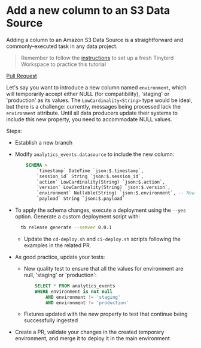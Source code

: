 # Add a new column to an S3 Data Source

Adding a column to an Amazon S3 Data Source is a straightforward and commonly-executed task in any data project.

> Remember to follow the [instructions](../README.md) to set up a fresh Tinybird Workspace to practice this tutorial

[Pull Request](https://github.com/tinybirdco/use-case-examples/pull/50)

Let's say you want to introduce a new column named `environment`, which will temporarily accept either NULL (for compatibility), 'staging' or 'production' as its values. The `LowCardinality<String>` type would be ideal, but there is a challenge: currently, messages being processed lack the `environment` attribute. Until all data producers update their systems to include this new property, you need to accommodate NULL values. 

Steps:

- Establish a new branch
- Modify `analytics_events.datasource` to include the new column:
    ```sql
        SCHEMA >
            `timestamp` DateTime `json:$.timestamp`,
            `session_id` String `json:$.session_id`,
            `action` LowCardinality(String) `json:$.action`,
            `version` LowCardinality(String) `json:$.version`,
            `environment` Nullable(String) `json:$.environment`, -- New column
            `payload` String `json:$.payload`
    ```
- To apply the schema changes, execute a deployment using the `--yes` option. Generate a custom deployment script with:
  ```sh
    tb release generate --semver 0.0.1
  ```
  - Update the `cd-deploy.sh` and `ci-deploy.sh` scripts following the examples in the related PR.

- As good practice, update your tests:
  - New quality test to ensure that all the values for environment are null, 'staging' or 'production':
  
    ```sql
        SELECT * FROM analytics_events
        WHERE environment is not null 
            AND environment != 'staging'
            AND environment != 'production'
    ```
  - Fixtures updated with the new property to test that continue being successfully ingested
 
- Create a PR, validate your changes in the created temporary environment, and merge it to deploy it in the main environment
